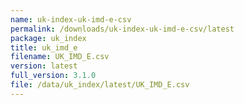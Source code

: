 ```yaml
---
name: uk-index-uk-imd-e-csv
permalink: /downloads/uk-index-uk-imd-e-csv/latest
package: uk_index
title: uk_imd_e
filename: UK_IMD_E.csv
version: latest
full_version: 3.1.0
file: /data/uk_index/latest/UK_IMD_E.csv
---
```

